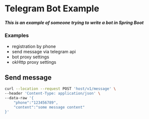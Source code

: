 # Telegram Bot Example

##### This is an example of someone trying to write a bot in Spring Boot

### Examples
- registration by phone
- send message via telegram api
- bot proxy settings
- okHttp proxy settings

## Send message

```bash
curl --location --request POST 'host/v1/message' \
--header 'Content-Type: application/json' \
--data-raw '{
    "phone":"123456789",
    "content":"some message content"
}'
```
